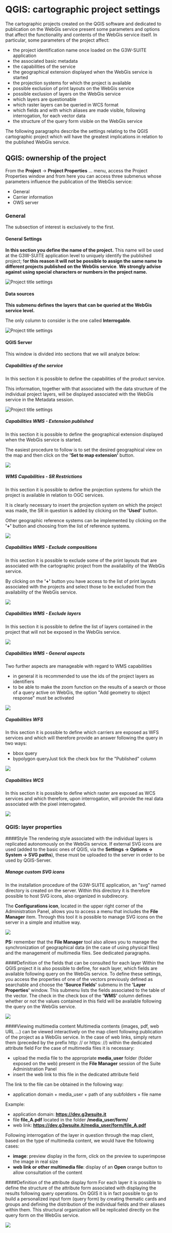 # QGIS: cartographic project settings
The cartographic projects created on the QGIS software and dedicated to publication on the WebGis service present some parameters and options that affect the functionality and contents of the WebGis service itself.
In particular, some parameters of the project affect:
* the project identification name once loaded on the G3W-SUITE application
* the associated basic metadata
* the capabilities of the service
* the geographical extension displayed when the WebGis service is started
* the projection systems for which the project is available
* possible exclusion of print layouts on the WebGis service
* possible exclusion of layers on the WebGis service
* which layers are questionable
* which raster layers can be queried in WCS format
* which fields and with which aliases are made visible, following interrogation, for each vector data
* the structure of the query form visible on the WebGis service
      
The following paragraphs describe the settings relating to the QGIS cartographic project which will have the greatest implications in relation to the published WebGis service.

## QGIS: ownership of the project
From the **Project** → **Project Properties** ... menu, access the Project Properties window and from here you can access three submenus whose parameters influence the publication of the WebGis service:
 * General
 * Carrier information
 * OWS server
 
### General
The subsection of interest is exclusively to the first.

#### General Settings
**In this section you define the name of the project.**
This name will be used at the G3W-SUITE application level to uniquely identify the published project; f**or this reason it will not be possible to assign the same name to different projects published on the WebGis service**.
**We strongly advise against using special characters or numbers in the project name.**

![Project title settings](../images/manual/projecttitle.png)

#### Data sources
**This submenu defines the layers that can be queried at the WebGis service level.**

The only column to consider is the one called **Interrogable**.

![Project title settings](../images/manual/datasources.png)

#### QGIS Server
This window is divided into sections that we will analyze below:

##### Capabilities of the service
In this section it is possible to define the capabilities of the product service.

This information, together with that associated with the data structure of the individual project layers, will be displayed associated with the WebGis service in the Metadata session.

![Project title settings](../images/manual/qgisservercapabilities.png)

##### Capabilities WMS - Extension published
In this section it is possible to define the geographical extension displayed when the WebGis service is started.
    
The easiest procedure to follow is to set the desired geographical view on the map and then click on the **'Set to map extension'** button.

![](../images/manual/qgisserversetmapexpetent.png)

##### WMS Capabilities - SR Restrictions
In this section it is possible to define the projection systems for which the project is available in relation to OGC services.

It is clearly necessary to insert the projection system on which the project was made, the SR in question is added by clicking on the **'Used'** button.

Other geographic reference systems can be implemented by clicking on the **'+'** button and choosing from the list of reference systems.

![](../images/manual/qgisserversrisrestriction.png)

##### Capabilities WMS - Exclude compositions
In this section it is possible to exclude some of the print layouts that are associated with the cartographic project from the availability of the WebGis service.

By clicking on the **'+'** button you have access to the list of print layouts associated with the projects and select those to be excluded from the availability of the WebGis service.

![](../images/manual/qgisserverexludecompositions.png)

##### Capabilities WMS - Exclude layers
In this section it is possible to define the list of layers contained in the project that will not be exposed in the WebGis service.

![](../images/manual/qgisserverexludelayers.png)

##### Capabilities WMS - General aspects
Two further aspects are manageable with regard to WMS capabilities
 * in general it is recommended to use the ids of the project layers as identifiers
 * to be able to make the zoom function on the results of a search or those of a query active on WebGis, the option "Add geometry to object response" must be activated

![](../images/manual/qgisservergeneralaspects.png)

##### Capabilities WFS
In this section it is possible to define which carriers are exposed as WFS services and which will therefore provide an answer following the query in two ways:
 * bbox query
 * bypolygon queryJust tick the check box for the "Published" column
 
 ![](../images/manual/qgisservergeneralaspectswfs.png)

##### Capabilities WCS
In this section it is possible to define which raster are exposed as WCS services and which therefore, upon interrogation, will provide the real data associated with the pixel interrogated.

 ![](../images/manual/qgisservergeneralaspectwcs.png)

### QGIS: layer properties
####Style
The rendering style associated with the individual layers is replicated autonomously on the WebGis service.
If external SVG icons are used (added to the basic ones of QGIS, via the **Settings -> Options -> System -> SVG paths**), these must be uploaded to the server in order to be used by QGIS-Server.

##### Manage custom SVG icons
In the installation procedure of the G3W-SUITE application, an "svg" named directory is created on the server.
Within this directory it is therefore possible to host SVG icons, also organized in subdirecory.

The **Configurations icon**, located in the upper right corner of the Administration Panel, allows you to access a menu that includes the **File Manager** item.
Through this tool it is possible to manage SVG icons on the server in a simple and intuitive way.

 ![](../images/manual/iconconfiguration.png)


**PS:** remember that the **File Manager** tool also allows you to manage the synchronization of geographical data (in the case of using physical files) and the management of multimedia files. See dedicated paragraphs.

####Definition of the fields that can be consulted for each layer
Within the QGIS project it is also possible to define, for each layer, which fields are available following query on the WebGis service.
To define these settings, you access the properties of one of the vectors previously defined as searchable and choose the **'Source Fields'** submenu in the **'Layer Properties'** window.
This submenu lists the fields associated to the table of the vector.
The check in the check box of the **'WMS'** column defines whether or not the values contained in this field will be available following the query on the WebGis service.

 ![](../images/manual/qgislayerproperties_wmsfields.png)
 
####Viewing multimedia content
Multimedia contents (images, pdf, web URL ...) can be viewed interactively on the map client following publication of the project as a WebGis service.
In the case of web links, simply return them (preceded by the prefix http: // or https: //) within the dedicated attribute field
For the case of multimedia files it is necessary:
 * upload the media file to the appropriate **media_user** folder (folder exposed on the web) present in the **File Manager** session of the Suite Administration Panel
 * insert the web link to this file in the dedicated attribute field

The link to the file can be obtained in the following way:
 * application domain + media_user + path of any subfolders + file name

Example:
 * application domain: **https://dev.g3wsuite.it**
 * file **file_A.pdf** located in the folder **/media_user/form/**
 * web link: **https://dev.g3wsuite.it/media_user/form/file_A.pdf**

Following interrogation of the layer in question through the map client, based on the type of multimedia content, we would have the following cases:
 * **image**: preview display in the form, click on the preview to superimpose the image in real size
 * **web link or other multimedia file**: display of an **Open** orange button to allow consultation of the content

####Definition of the attribute display form
For each layer it is possible to define the structure of the attribute form associated with displaying the results following query operations.
On QGIS it is in fact possible to go to build a personalized input form (query form) by creating thematic cards and groups and defining the distribution of the individual fields and their aliases within them.
This structural organization will be replicated directly on the query form on the WebGis service.

 ![](../images/manual/qgislayerproperties_displayform.png)
 
